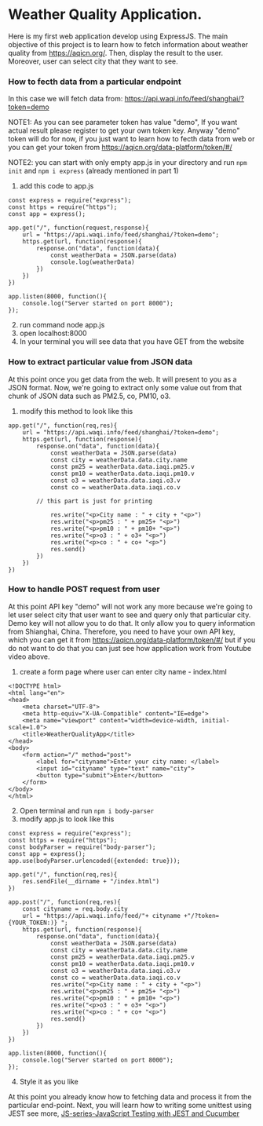 # Weather Quality Application.
Here is my first web application develop using ExpressJS. The main objective of this project is to learn how to fetch information about weather quality from https://aqicn.org/. Then, display the result to the user. Moreover, user can select city that they want to see.

### How to fecth data from a particular endpoint

In this case we will fetch data from: https://api.waqi.info/feed/shanghai/?token=demo

NOTE1: As you can see parameter token has value "demo", If you want actual result please register to get your own token key. Anyway "demo" token will do for now, if you just want to learn how to fecth data from web or you can get your token from https://aqicn.org/data-platform/token/#/

NOTE2: you can start with only empty app.js in your directory and run ```npm init``` and ```npm i express``` (already mentioned in part 1)
1. add this code to app.js

```
const express = require("express");
const https = require("https");
const app = express();

app.get("/", function(request,response){
    url = "https://api.waqi.info/feed/shanghai/?token=demo";
    https.get(url, function(response){
        response.on("data", function(data){
            const weatherData = JSON.parse(data)
            console.log(weatherData)
        })
    })
})

app.listen(8000, function(){
	console.log("Server started on port 8000");
});

```
2. run command node app.js
3. open localhost:8000
4. In your terminal you will see data that you have GET from the website

### How to extract particular value from JSON data

At this point once you get data from the web. It will present to you as a JSON format. Now, we're going to extract only some value out from that chunk of JSON data such as PM2.5, co, PM10, o3.

1. modify this method to look like this

```
app.get("/", function(req,res){
    url = "https://api.waqi.info/feed/shanghai/?token=demo";
    https.get(url, function(response){
        response.on("data", function(data){
            const weatherData = JSON.parse(data)
            const city = weatherData.data.city.name
            const pm25 = weatherData.data.iaqi.pm25.v
            const pm10 = weatherData.data.iaqi.pm10.v
            const o3 = weatherData.data.iaqi.o3.v
            const co = weatherData.data.iaqi.co.v
	    
	    // this part is just for printing
	    
            res.write("<p>City name : " + city + "<p>")
            res.write("<p>pm25 : " + pm25+ "<p>")
            res.write("<p>pm10 : " + pm10+ "<p>")
            res.write("<p>o3 : " + o3+ "<p>")
            res.write("<p>co : " + co+ "<p>")
            res.send()
        })
    })
})
```

### How to handle POST request from user

At this point API key "demo" will not work any more because we're going to let user select city that user want to see and query only that particular city. Demo key will not allow you to do that. It only allow you to query information from Shianghai, China. Therefore, you need to have your own API key, which you can get it from https://aqicn.org/data-platform/token/#/ but if you do not want to do that you can just see how application work from Youtube video above. 

1. create a form page where user can enter city name - index.html
```
<!DOCTYPE html>
<html lang="en">
<head>
    <meta charset="UTF-8">
    <meta http-equiv="X-UA-Compatible" content="IE=edge">
    <meta name="viewport" content="width=device-width, initial-scale=1.0">
    <title>WeatherQualityApp</title>
</head>
<body>
    <form action="/" method="post">
        <label for="cityname">Enter your city name: </label>
        <input id="cityname" type="text" name="city">
        <button type="submit">Enter</button>
    </form>
</body>
</html>
```
2. Open terminal and run ``` npm i body-parser ```
3. modify app.js to look like this

```
const express = require("express");
const https = require("https");
const bodyParser = require("body-parser");
const app = express();
app.use(bodyParser.urlencoded({extended: true}));

app.get("/", function(req,res){
    res.sendFile(__dirname + "/index.html")
})

app.post("/", function(req,res){
    const cityname = req.body.city
    url = "https://api.waqi.info/feed/"+ cityname +"/?token={YOUR_TOKEN:)} ";
    https.get(url, function(response){
        response.on("data", function(data){
            const weatherData = JSON.parse(data)
            const city = weatherData.data.city.name
            const pm25 = weatherData.data.iaqi.pm25.v
            const pm10 = weatherData.data.iaqi.pm10.v
            const o3 = weatherData.data.iaqi.o3.v
            const co = weatherData.data.iaqi.co.v
            res.write("<p>City name : " + city + "<p>")
            res.write("<p>pm25 : " + pm25+ "<p>")
            res.write("<p>pm10 : " + pm10+ "<p>")
            res.write("<p>o3 : " + o3+ "<p>")
            res.write("<p>co : " + co+ "<p>")
            res.send()
        })
    })
})

app.listen(8000, function(){
	console.log("Server started on port 8000");
});
```
4. Style it as you like

At this point you already know how to fetching data and process it from the particular end-point. Next, you will learn how to writing some unittest using JEST
see more, [JS-series-JavaScript Testing with JEST and Cucumber](https://github.com/Jomsaruj/JS-series3-Testing)
